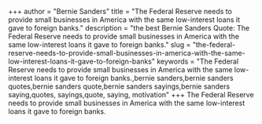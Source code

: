 +++
author = "Bernie Sanders"
title = "The Federal Reserve needs to provide small businesses in America with the same low-interest loans it gave to foreign banks."
description = "the best Bernie Sanders Quote: The Federal Reserve needs to provide small businesses in America with the same low-interest loans it gave to foreign banks."
slug = "the-federal-reserve-needs-to-provide-small-businesses-in-america-with-the-same-low-interest-loans-it-gave-to-foreign-banks"
keywords = "The Federal Reserve needs to provide small businesses in America with the same low-interest loans it gave to foreign banks.,bernie sanders,bernie sanders quotes,bernie sanders quote,bernie sanders sayings,bernie sanders saying,quotes, sayings,quote, saying, motivation"
+++
The Federal Reserve needs to provide small businesses in America with the same low-interest loans it gave to foreign banks.
